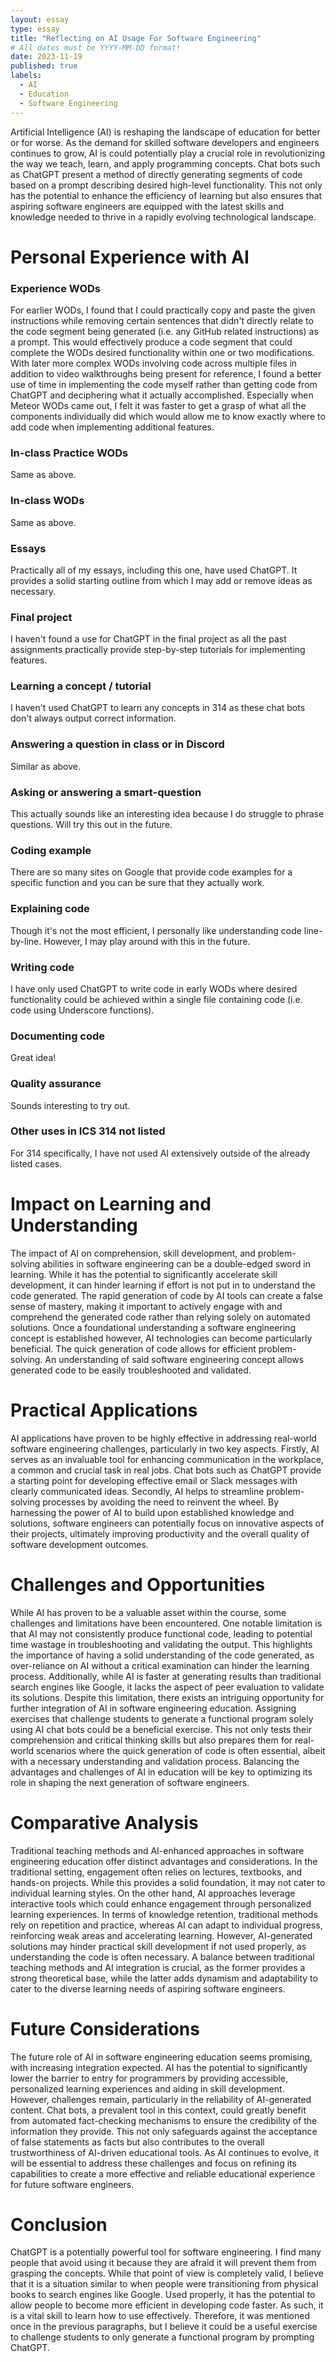 ```yaml
---
layout: essay
type: essay
title: "Reflecting on AI Usage For Software Engineering"
# All dates must be YYYY-MM-DD format!
date: 2023-11-19
published: true
labels:
  - AI
  - Education
  - Software Engineering
---
```


Artificial Intelligence (AI) is reshaping the landscape of education for better or for worse. As the demand for skilled software developers and engineers continues to grow, AI is could potentially play a crucial role in revolutionizing the way we teach, learn, and apply programming concepts. Chat bots such as ChatGPT present a method of directly generating segments of code based on a prompt describing desired high-level functionality. This not only has the potential to enhance the efficiency of learning but also ensures that aspiring software engineers are equipped with the latest skills and knowledge needed to thrive in a rapidly evolving technological landscape.

# Personal Experience with AI
### Experience WODs
For earlier WODs, I found that I could practically copy and paste the given instructions while removing certain sentences that didn't directly relate to the code segment being generated (i.e. any GitHub related instructions) as a prompt. This would effectively produce a code segment that could complete the WODs desired functionality within one or two modifications. With later more complex WODs involving code across multiple files in addition to video walkthroughs being present for reference, I found a better use of time in implementing the code myself rather than getting code from ChatGPT and deciphering what it actually accomplished. Especially when Meteor WODs came out, I felt it was faster to get a grasp of what all the components individually did which would allow me to know exactly where to add code when implementing additional features.

### In-class Practice WODs
Same as above.

### In-class WODs
Same as above.

### Essays
Practically all of my essays, including this one, have used ChatGPT. It provides a solid starting outline from which I may add or remove ideas as necessary.

### Final project
I haven't found a use for ChatGPT in the final project as all the past assignments practically provide step-by-step tutorials for implementing features.

### Learning a concept / tutorial
I haven't used ChatGPT to learn any concepts in 314 as these chat bots don't always output correct information.

### Answering a question in class or in Discord
Similar as above.

### Asking or answering a smart-question
This actually sounds like an interesting idea because I do struggle to phrase questions. Will try this out in the future.

### Coding example
There are so many sites on Google that provide code examples for a specific function and you can be sure that they actually work.

### Explaining code
Though it's not the most efficient, I personally like understanding code line-by-line. However, I may play around with this in the future.

### Writing code
I have only used ChatGPT to write code in early WODs where desired functionality could be achieved within a single file containing code (i.e. code using Underscore functions).

### Documenting code
Great idea!

### Quality assurance
Sounds interesting to try out.

### Other uses in ICS 314 not listed
For 314 specifically, I have not used AI extensively outside of the already listed cases.

# Impact on Learning and Understanding
The impact of AI on comprehension, skill development, and problem-solving abilities in software engineering can be a double-edged sword in learning. While it has the potential to significantly accelerate skill development, it can hinder learning if effort is not put in to understand the code generated. The rapid generation of code by AI tools can create a false sense of mastery, making it important to actively engage with and comprehend the generated code rather than relying solely on automated solutions. Once a foundational understanding a software engineering concept is established however, AI technologies can become particularly beneficial. The quick generation of code allows for efficient problem-solving. An understanding of said software engineering concept allows generated code to be easily troubleshooted and validated.

# Practical Applications
AI applications have proven to be highly effective in addressing real-world software engineering challenges, particularly in two key aspects. Firstly, AI serves as an invaluable tool for enhancing communication in the workplace, a common and crucial task in real jobs. Chat bots such as ChatGPT provide a starting point for developing effective email or Slack messages with clearly communicated ideas. Secondly, AI helps to streamline problem-solving processes by avoiding the need to reinvent the wheel. By harnessing the power of AI to build upon established knowledge and solutions, software engineers can potentially focus on innovative aspects of their projects, ultimately improving productivity and the overall quality of software development outcomes.

# Challenges and Opportunities
While AI has proven to be a valuable asset within the course, some challenges and limitations have been encountered. One notable limitation is that AI may not consistently produce functional code, leading to potential time wastage in troubleshooting and validating the output. This highlights the importance of having a solid understanding of the code generated, as over-reliance on AI without a critical examination can hinder the learning process. Additionally, while AI is faster at generating results than traditional search engines like Google, it lacks the aspect of peer evaluation to validate its solutions. Despite this limitation, there exists an intriguing opportunity for further integration of AI in software engineering education. Assigning exercises that challenge students to generate a functional program solely using AI chat bots could be a beneficial exercise. This not only tests their comprehension and critical thinking skills but also prepares them for real-world scenarios where the quick generation of code is often essential, albeit with a necessary understanding and validation process. Balancing the advantages and challenges of AI in education will be key to optimizing its role in shaping the next generation of software engineers.

# Comparative Analysis
Traditional teaching methods and AI-enhanced approaches in software engineering education offer distinct advantages and considerations. In the traditional setting, engagement often relies on lectures, textbooks, and hands-on projects. While this provides a solid foundation, it may not cater to individual learning styles. On the other hand, AI approaches leverage interactive tools which could enhance engagement through personalized learning experiences. In terms of knowledge retention, traditional methods rely on repetition and practice, whereas AI can adapt to individual progress, reinforcing weak areas and accelerating learning. However, AI-generated solutions may hinder practical skill development if not used properly, as understanding the code is often necessary. A balance between traditional teaching methods and AI integration is crucial, as the former provides a strong theoretical base, while the latter adds dynamism and adaptability to cater to the diverse learning needs of aspiring software engineers.

# Future Considerations
The future role of AI in software engineering education seems promising, with increasing integration expected. AI has the potential to significantly lower the barrier to entry for programmers by providing accessible, personalized learning experiences and aiding in skill development. However, challenges remain, particularly in the reliability of AI-generated content. Chat bots, a prevalent tool in this context, could greatly benefit from automated fact-checking mechanisms to ensure the credibility of the information they provide. This not only safeguards against the acceptance of false statements as facts but also contributes to the overall trustworthiness of AI-driven educational tools. As AI continues to evolve, it will be essential to address these challenges and focus on refining its capabilities to create a more effective and reliable educational experience for future software engineers.

# Conclusion
ChatGPT is a potentially powerful tool for software engineering. I find many people that avoid using it because they are afraid it will prevent them from grasping the concepts. While that point of view is completely valid, I believe that it is a situation similar to when people were transitioning from physical books to search engines like Google. Used properly, it has the potential to allow people to become more efficient in developing code faster. As such, it is a vital skill to learn how to use effectively. Therefore, it was mentioned once in the previous paragraphs, but I believe it could be a useful exercise to challenge students to only generate a functional program by prompting ChatGPT.